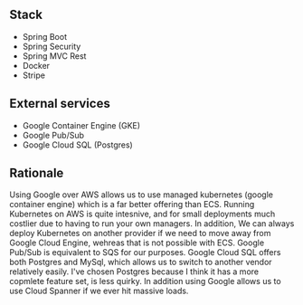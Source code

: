 ## Stack 
* Spring Boot
* Spring Security
* Spring MVC Rest
* Docker
* Stripe

## External services

* Google Container Engine (GKE)
* Google Pub/Sub
* Google Cloud SQL (Postgres)


## Rationale
Using Google over AWS allows us to use managed kubernetes (google container engine) which is a far better offering than ECS. Running Kubernetes on AWS is quite intesnive, and for small deployments much costlier due to having to run your own managers.
In addition, We can always deploy Kubernetes on another provider if we need to move away from Google Cloud Engine, wehreas that is not possible with ECS.
Google Pub/Sub is equivalent to SQS for our purposes. Google Cloud SQL offers both Postgres and MySql, which allows us to switch to another vendor relatively easily. I've chosen Postgres because I think it has a more copmlete feature set, is less quirky. 
In addition using Google allows us to use Cloud Spanner if we ever hit massive loads.